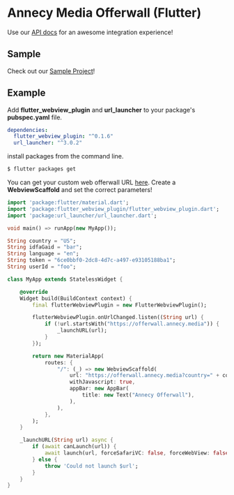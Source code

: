 # Annecy Media Offerwall (Flutter)

Use our [API docs](https://admin.annecy.media/docs) for an awesome integration experience!

## Sample

Check out our [Sample Project](https://github.com/gdmobile/annecy-media-docs/tree/master/offerwall-flutter/sample/index.html)!

## Example

Add **flutter_webview_plugin** and **url_launcher** to your package's **pubspec.yaml** file.

``` yaml
dependencies:
  flutter_webview_plugin: "^0.1.6"
  url_launcher: "^3.0.2"
```

install packages from the command line.

``` bash
$ flutter packages get
```

You can get your custom web offerwall URL [here](https://admin.annecy.media/offerwall). Create a **WebviewScaffold** and set the correct parameters!

``` dart
import 'package:flutter/material.dart';
import 'package:flutter_webview_plugin/flutter_webview_plugin.dart';
import 'package:url_launcher/url_launcher.dart';

void main() => runApp(new MyApp());

String country = "US";
String idfaGaid = "bar";
String language = "en";
String token = "6ce0bbf0-2dc8-4d7c-a497-e93105188ba1";
String userId = "foo";

class MyApp extends StatelessWidget {

    @override
    Widget build(BuildContext context) {
        final flutterWebviewPlugin = new FlutterWebviewPlugin();

        flutterWebviewPlugin.onUrlChanged.listen((String url) {
            if (!url.startsWith("https://offerwall.annecy.media")) {
                _launchURL(url);
            }
        });

        return new MaterialApp(
            routes: {
                "/": (_) => new WebviewScaffold(
                    url: "https://offerwall.annecy.media?country=" + country + "&language=" + language + "&idfa_gaid=" + idfaGaid + "&token=" + token + "&user_id=" + userId + "&platform=android",
                    withJavascript: true,
                    appBar: new AppBar(
                        title: new Text("Annecy Offerwall"),
                    ),
                ),
            },
        );
    }

    _launchURL(String url) async {
        if (await canLaunch(url)) {
            await launch(url, forceSafariVC: false, forceWebView: false);
        } else {
            throw 'Could not launch $url';
        }
    }
}
```
